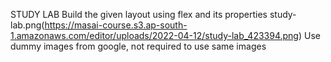 STUDY LAB
Build the given layout using flex and its properties
study-lab.png(https://masai-course.s3.ap-south-1.amazonaws.com/editor/uploads/2022-04-12/study-lab_423394.png)
Use dummy images from google, not required to use same images